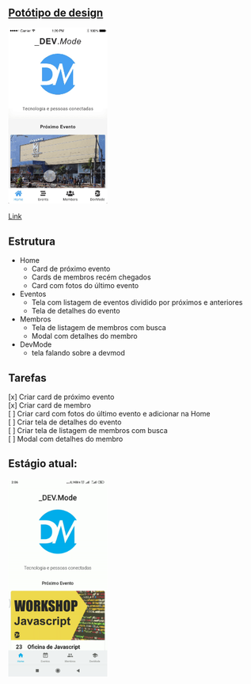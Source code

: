 ## [Potótipo de design](https://xd.adobe.com/view/e50b573b-318c-45cc-60dd-33567e1eea0a-933a/)

<img src="assets/prototipo.gif" width="200em" />

[Link](https://xd.adobe.com/view/e50b573b-318c-45cc-60dd-33567e1eea0a-933a/)

## Estrutura

- Home
  - Card de próximo evento
  - Cards de membros recém chegados
  - Card com fotos do último evento
- Eventos
  - Tela com listagem de eventos dividido por próximos e anteriores
  - Tela de detalhes do evento
- Membros
  - Tela de listagem de membros com busca
  - Modal com detalhes do membro
- DevMode
  - tela falando sobre a devmod

## Tarefas

[x] Criar card de próximo evento  
[x] Criar card de membro  
[ ] Criar card com fotos do último evento e adicionar na Home   
[ ] Criar tela de detalhes do evento  
[ ] Criar tela de listagem de membros com busca  
[ ] Modal com detalhes do membro 

## Estágio atual:

<img src="assets/estagio-atual.gif" width="200em" />